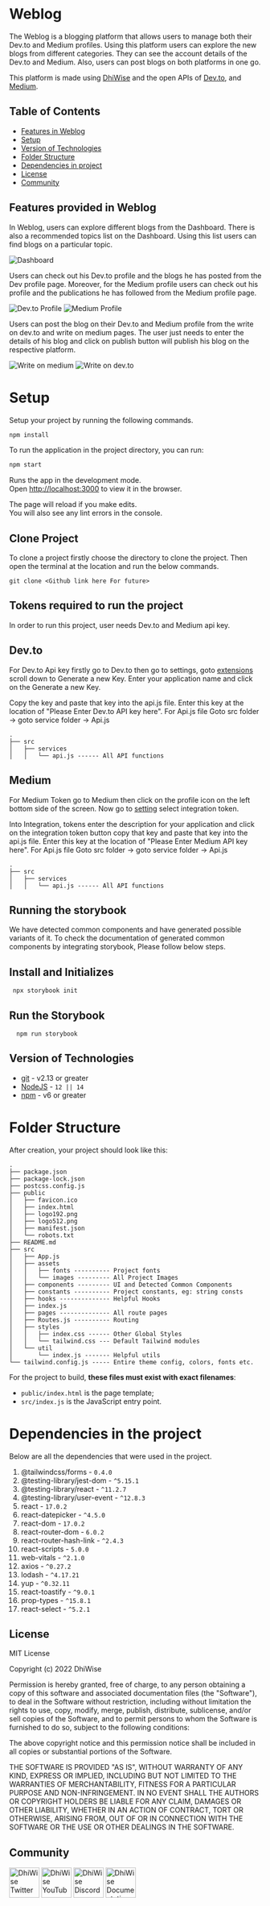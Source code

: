 # Weblog

The Weblog is a blogging platform that allows users to manage both their Dev.to and Medium profiles.
Using this platform users can explore the new blogs from different categories. They can see the account details of the Dev.to and Medium. Also, users can post blogs on both platforms in one go.

This platform is made using [DhiWise](https://www.dhiwise.com/) and the open APIs of [Dev.to](https://developers.forem.com/api/#operation/getUserArticles), and [Medium](https://github.com/Medium/medium-api-docs#readme).

## Table of Contents

- [Features in Weblog](#features-provided-in-weblog)
- [Setup](#setup)
- [Version of Technologies](#version-of-technologies)
- [Folder Structure](#folder-structure)
- [Dependencies in project](#dependencies-in-the-project)
- [License](#license)
- [Community](#community)

## Features provided in Weblog

In Weblog, users can explore different blogs from the Dashboard. There is also a recommended topics list on the Dashboard. Using this list users can find blogs on a particular topic.

![Dashboard](Dashboard.jpg)

Users can check out his Dev.to profile and the blogs he has posted from the Dev profile page. Moreover, for the Medium profile users can check out his profile and the publications he has followed from the Medium profile page.

![Dev.to Profile](DevProfile.jpg)
![Medium Profile](MediumProfile.jpg)

Users can post the blog on their Dev.to and Medium profile from the write on dev.to and write on medium pages. The user just needs to enter the details of his blog and click on publish button will publish his blog on the respective platform.

![Write on medium](MediumPost.jpg)
![Write on dev.to](devPost.jpg)

# Setup

Setup your project by running the following commands.

```sh
npm install
```

To run the application in the project directory, you can run:

```sh
npm start
```

Runs the app in the development mode.<br>
Open [http://localhost:3000](http://localhost:3000) to view it in the browser.

The page will reload if you make edits.<br>
You will also see any lint errors in the console.

## Clone Project

To clone a project firstly choose the directory to clone the project. Then open the terminal at the location and run the below commands.

    git clone <Github link here For future>

## Tokens required to run the project

In order to run this project, user needs Dev.to and Medium api key.

## Dev.to

For Dev.to Api key firstly go to Dev.to then go to settings, goto [extensions](https://dev.to/settings/extensions) scroll down to Generate a new Key.
Enter your application name and click on the Generate a new Key.

Copy the key and paste that key into the api.js file. Enter this key at the location of "Please Enter Dev.to API key here".
For Api.js file Goto src folder -> goto service folder -> Api.js

```
.
├── src
│   ├── services
│   │   └── api.js ------ All API functions
```

## Medium

For Medium Token go to Medium then click on the profile icon on the left bottom side of the screen. Now go to [setting](https://medium.com/me/settings) select integration token.

Into Integration, tokens enter the description for your application and click on the integration token button copy that key and
paste that key into the api.js file. Enter this key at the location of "Please Enter Medium API key here".
For Api.js file Goto src folder -> goto service folder -> Api.js

```
.
├── src
│   ├── services
│   │   └── api.js ------ All API functions
```

## Running the storybook

We have detected common components and have generated possible variants of it. To check the documentation of generated common components by integrating storybook, Please follow below steps.

## Install and Initializes

     npx storybook init

## Run the Storybook

      npm run storybook

## Version of Technologies

- [git](https://git-scm.com/) - v2.13 or greater
- [NodeJS](https://nodejs.org/en/) - `12 || 14 `
- [npm](https://www.npmjs.com/) - v6 or greater

# Folder Structure

After creation, your project should look like this:

```
.
├── package.json
├── package-lock.json
├── postcss.config.js
├── public
│   ├── favicon.ico
│   ├── index.html
│   ├── logo192.png
│   ├── logo512.png
│   ├── manifest.json
│   └── robots.txt
├── README.md
├── src
│   ├── App.js
│   ├── assets
│   │   ├── fonts ---------- Project fonts
│   │   └── images --------- All Project Images
│   ├── components --------- UI and Detected Common Components
│   ├── constants ---------- Project constants, eg: string consts
│   ├── hooks -------------- Helpful Hooks
│   ├── index.js
│   ├── pages -------------- All route pages
│   ├── Routes.js ---------- Routing
│   ├── styles
│   │   ├── index.css ------ Other Global Styles
│   │   └── tailwind.css --- Default Tailwind modules
│   └── util
│       └── index.js ------- Helpful utils
└── tailwind.config.js ----- Entire theme config, colors, fonts etc.
```

For the project to build, **these files must exist with exact filenames**:

- `public/index.html` is the page template;
- `src/index.js` is the JavaScript entry point.

# Dependencies in the project

Below are all the dependencies that were used in the project.

1. @tailwindcss/forms - `0.4.0`
2. @testing-library/jest-dom - `^5.15.1`
3. @testing-library/react - `^11.2.7`
4. @testing-library/user-event - `^12.8.3`
5. react - `17.0.2`
6. react-datepicker - `^4.5.0`
7. react-dom - `17.0.2`
8. react-router-dom - `6.0.2`
9. react-router-hash-link - `^2.4.3`
10. react-scripts - `5.0.0`
11. web-vitals - `^2.1.0`
12. axios - `^0.27.2`
13. lodash - `^4.17.21`
14. yup - `^0.32.11`
15. react-toastify - `^9.0.1`
16. prop-types - `^15.8.1`
17. react-select - `^5.2.1`

## License

MIT License

Copyright (c) 2022 DhiWise

Permission is hereby granted, free of charge, to any person obtaining a copy
of this software and associated documentation files (the "Software"), to deal
in the Software without restriction, including without limitation the rights
to use, copy, modify, merge, publish, distribute, sublicense, and/or sell
copies of the Software, and to permit persons to whom the Software is
furnished to do so, subject to the following conditions:

The above copyright notice and this permission notice shall be included in all
copies or substantial portions of the Software.

THE SOFTWARE IS PROVIDED "AS IS", WITHOUT WARRANTY OF ANY KIND, EXPRESS OR
IMPLIED, INCLUDING BUT NOT LIMITED TO THE WARRANTIES OF MERCHANTABILITY,
FITNESS FOR A PARTICULAR PURPOSE AND NON-INFRINGEMENT. IN NO EVENT SHALL THE
AUTHORS OR COPYRIGHT HOLDERS BE LIABLE FOR ANY CLAIM, DAMAGES OR OTHER
LIABILITY, WHETHER IN AN ACTION OF CONTRACT, TORT OR OTHERWISE, ARISING FROM,
OUT OF OR IN CONNECTION WITH THE SOFTWARE OR THE USE OR OTHER DEALINGS IN THE
SOFTWARE.

## Community

<a href="https://twitter.com/dhiwise"><img src="https://user-images.githubusercontent.com/35039342/55471524-8e24cb00-5627-11e9-9389-58f3d4419153.png" width="60" alt="DhiWise Twitter"></a>
<a href="https://www.youtube.com/c/DhiWise"><img src="https://cdn.vox-cdn.com/thumbor/0kpe316UpZWk53iw3bOLoJfF6hI=/0x0:1680x1050/1400x1400/filters:focal(706x391:974x659):format(gif)/cdn.vox-cdn.com/uploads/chorus_image/image/56414325/YTLogo_old_new_animation.0.gif" width="60" alt="DhiWise YouTube"></a>
<a href="https://discord.com/invite/rFMnCG5MZ7"><img src="https://user-images.githubusercontent.com/47489894/183043664-b01aac56-0372-458a-bde9-3f2a6bded21b.png" width="60" alt="DhiWise Discord"></a>
<a href="https://docs.dhiwise.com/"><img src="https://global-uploads.webflow.com/618e36726d3c0f19c9284e56/62383865d5477f2e4f6b6e2e_main-monogram-p-500.png" width="60" alt="DhiWise Documentation"></a>
